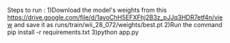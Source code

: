 Steps to run : 
1)Download the model's weights from this https://drive.google.com/file/d/1ayoChH5EFXFhj2B3z_pJJq3HDR7etf4n/view and save it as runs/train/wii_28_072/weights/best.pt
2)Run the command pip install -r requirements.txt
3)python app.py
